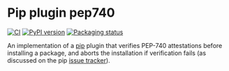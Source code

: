 # Pip plugin pep740

<!--- BADGES: START --->
[![CI](https://github.com/facutuesca/pip-plugin-pep740/actions/workflows/tests.yml/badge.svg)](https://github.com/facutuesca/pip-plugin-pep740/actions/workflows/tests.yml)
[![PyPI version](https://badge.fury.io/py/pip-plugin-pep740.svg)](https://pypi.org/project/pip-plugin-pep740)
[![Packaging status](https://repology.org/badge/tiny-repos/python:pip-plugin-pep740.svg)](https://repology.org/project/python:pip-plugin-pep740/versions)
<!--- BADGES: END --->

An implementation of a [pip](https://pypi.org/project/pip/) plugin
that verifies PEP-740 attestations before installing a package, and
aborts the installation if verification fails
(as discussed on the pip [issue tracker](https://github.com/pypa/pip/issues/12766)).
